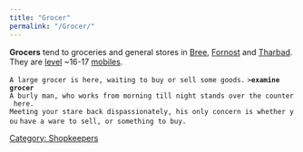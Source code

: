 ```yaml
---
title: "Grocer"
permalink: "/Grocer/"
---
```


**Grocers** tend to groceries and general stores in
[Bree](Bree "wikilink"), [Fornost](Fornost "wikilink") and
[Tharbad](Tharbad "wikilink"). They are [level](level "wikilink") ~16-17
[mobiles](mobile "wikilink").

`A large grocer is here, waiting to buy or sell some goods.`
`>`**`examine grocer`**
`A burly man, who works from morning till night stands over the counter here.`
`Meeting your stare back dispassionately, his only concern is whether you`
`have a ware to sell, or something to buy.`

[Category: Shopkeepers](Category:_Shopkeepers "wikilink")